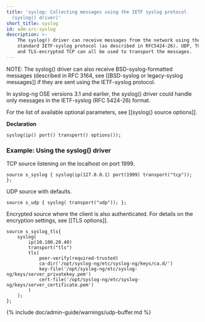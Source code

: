 ```yaml
---
title: 'syslog: Collecting messages using the IETF syslog protocol
  (syslog() driver)'
short_title: syslog
id: adm-src-syslog
description: >-
    The syslog() driver can receive messages from the network using the
    standard IETF-syslog protocol (as described in RFC5424-26). UDP, TCP,
    and TLS-encrypted TCP can all be used to transport the messages.
---
```


NOTE: The syslog() driver can also receive BSD-syslog-formatted messages
(described in RFC 3164, see
[[BSD-syslog or legacy-syslog messages]]
if they are sent using the IETF-syslog protocol.

In syslog-ng OSE versions 3.1 and earlier, the syslog() driver could
handle only messages in the IETF-syslog (RFC 5424-26) format.

For the list of available optional parameters, see
[[syslog() source options]].

**Declaration**

```config
syslog(ip() port() transport() options());
```

### Example: Using the syslog() driver

TCP source listening on the localhost on port 1999.

```config
source s_syslog { syslog(ip(127.0.0.1) port(1999) transport("tcp")); };
```

UDP source with defaults.

```config
source s_udp { syslog( transport("udp")); };
```

Encrypted source where the client is also authenticated. For details on
the encryption settings, see [[TLS options]].  

```config
source s_syslog_tls{ 
    syslog(
        ip(10.100.20.40)
        transport("tls")
        tls(
            peer-verify(required-trusted)
            ca-dir('/opt/syslog-ng/etc/syslog-ng/keys/ca.d/')
            key-file('/opt/syslog-ng/etc/syslog-ng/keys/server_privatekey.pem')
            cert-file('/opt/syslog-ng/etc/syslog-ng/keys/server_certificate.pem')
        )
    );
};
```

{% include doc/admin-guide/warnings/udp-buffer.md %}
